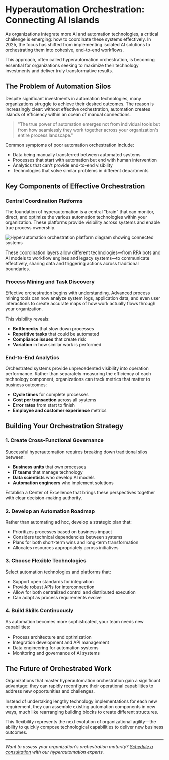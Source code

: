 # Hyperautomation Orchestration: Connecting AI Islands

As organizations integrate more AI and automation technologies, a critical challenge is emerging: how to coordinate these systems effectively. In 2025, the focus has shifted from implementing isolated AI solutions to orchestrating them into cohesive, end-to-end workflows.

This approach, often called hyperautomation orchestration, is becoming essential for organizations seeking to maximize their technology investments and deliver truly transformative results.

## The Problem of Automation Silos

Despite significant investments in automation technologies, many organizations struggle to achieve their desired outcomes. The reason is increasingly clear: without effective orchestration, automation creates islands of efficiency within an ocean of manual connections.

> "The true power of automation emerges not from individual tools but from how seamlessly they work together across your organization's entire process landscape."

Common symptoms of poor automation orchestration include:

* Data being manually transferred between automated systems
* Processes that start with automation but end with human intervention
* Analytics that can't provide end-to-end visibility
* Technologies that solve similar problems in different departments

## Key Components of Effective Orchestration

### Central Coordination Platforms
The foundation of hyperautomation is a central "brain" that can monitor, direct, and optimize the various automation technologies within your organization. These platforms provide visibility across systems and enable true process ownership.

![Hyperautomation orchestration platform diagram showing connected systems](https://example.com/orchestration-platform.jpg)

These coordination layers allow different technologies—from RPA bots and AI models to workflow engines and legacy systems—to communicate effectively, sharing data and triggering actions across traditional boundaries.

### Process Mining and Task Discovery
Effective orchestration begins with understanding. Advanced process mining tools can now analyze system logs, application data, and even user interactions to create accurate maps of how work actually flows through your organization.

This visibility reveals:

* **Bottlenecks** that slow down processes
* **Repetitive tasks** that could be automated
* **Compliance issues** that create risk
* **Variation** in how similar work is performed

### End-to-End Analytics
Orchestrated systems provide unprecedented visibility into operation performance. Rather than separately measuring the efficiency of each technology component, organizations can track metrics that matter to business outcomes:

* **Cycle times** for complete processes
* **Cost per transaction** across all systems
* **Error rates** from start to finish
* **Employee and customer experience** metrics

## Building Your Orchestration Strategy

### 1. Create Cross-Functional Governance

Successful hyperautomation requires breaking down traditional silos between:

* **Business units** that own processes
* **IT teams** that manage technology
* **Data scientists** who develop AI models
* **Automation engineers** who implement solutions

Establish a Center of Excellence that brings these perspectives together with clear decision-making authority.

### 2. Develop an Automation Roadmap

Rather than automating ad hoc, develop a strategic plan that:

* Prioritizes processes based on business impact
* Considers technical dependencies between systems
* Plans for both short-term wins and long-term transformation
* Allocates resources appropriately across initiatives

### 3. Choose Flexible Technologies

Select automation technologies and platforms that:

* Support open standards for integration
* Provide robust APIs for interconnection
* Allow for both centralized control and distributed execution
* Can adapt as process requirements evolve

### 4. Build Skills Continuously

As automation becomes more sophisticated, your team needs new capabilities:

* Process architecture and optimization
* Integration development and API management
* Data engineering for automation systems
* Monitoring and governance of AI systems

## The Future of Orchestrated Work

Organizations that master hyperautomation orchestration gain a significant advantage: they can rapidly reconfigure their operational capabilities to address new opportunities and challenges.

Instead of undertaking lengthy technology implementations for each new requirement, they can assemble existing automation components in new ways, much like rearranging building blocks to create different structures.

This flexibility represents the next evolution of organizational agility—the ability to quickly compose technological capabilities to deliver new business outcomes.

---

*Want to assess your organization's orchestration maturity? [Schedule a consultation](/contact) with our hyperautomation experts.*
